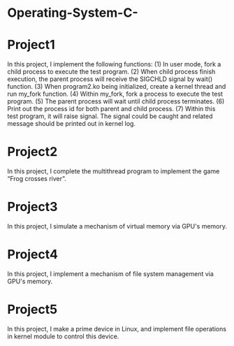 # Operating-System-C-
# Project1
In this project, I implement the following functions: (1) In user mode, fork a child process to execute the test program. (2) When child process finish execution, the parent process will receive the SIGCHLD
signal by wait() function. (3) When program2.ko being initialized, create a kernel thread and run my_fork
function. (4) Within my_fork, fork a process to execute the test program. (5) The parent process will wait until child process terminates. (6) Print out the process id for both parent and child process. (7) Within this test program, it will raise signal. The signal could be caught and 
related message should be printed out in kernel log.
# Project2
In this project, I complete the multithread program to implement 
the game “Frog crosses river”.
# Project3
In this project, I simulate a mechanism of virtual memory via GPU's memory.
# Project4
In this project, I implement a mechanism of file system
management via GPU's memory.
# Project5
In this project, I make a prime device in Linux, and implement file operations in kernel module to control this device.
